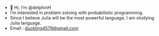 - 👋 Hi, I’m @delphinH
- I’m interested in problem solving with probabilistic programming.
- Since I believe Julia will be the most powerful language, I am studying Julia language.
- Email : duckling4579@gmail.com

<!---
delphinH/delphinH is a ✨ special ✨ repository because its `README.md` (this file) appears on your GitHub profile.
You can click the Preview link to take a look at your changes.
--->
